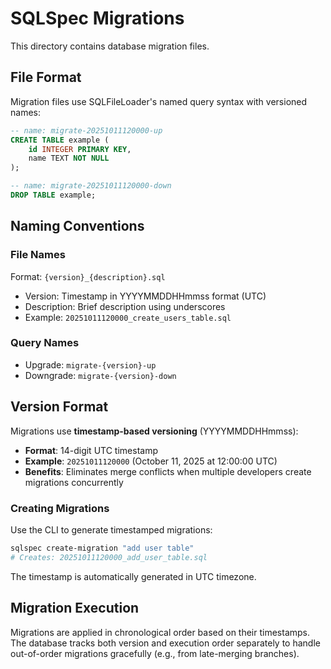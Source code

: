 # SQLSpec Migrations

This directory contains database migration files.

## File Format

Migration files use SQLFileLoader's named query syntax with versioned names:

```sql
-- name: migrate-20251011120000-up
CREATE TABLE example (
    id INTEGER PRIMARY KEY,
    name TEXT NOT NULL
);

-- name: migrate-20251011120000-down
DROP TABLE example;
```

## Naming Conventions

### File Names

Format: `{version}_{description}.sql`

- Version: Timestamp in YYYYMMDDHHmmss format (UTC)
- Description: Brief description using underscores
- Example: `20251011120000_create_users_table.sql`

### Query Names

- Upgrade: `migrate-{version}-up`
- Downgrade: `migrate-{version}-down`

## Version Format

Migrations use **timestamp-based versioning** (YYYYMMDDHHmmss):

- **Format**: 14-digit UTC timestamp
- **Example**: `20251011120000` (October 11, 2025 at 12:00:00 UTC)
- **Benefits**: Eliminates merge conflicts when multiple developers create migrations concurrently

### Creating Migrations

Use the CLI to generate timestamped migrations:

```bash
sqlspec create-migration "add user table"
# Creates: 20251011120000_add_user_table.sql
```

The timestamp is automatically generated in UTC timezone.

## Migration Execution

Migrations are applied in chronological order based on their timestamps.
The database tracks both version and execution order separately to handle
out-of-order migrations gracefully (e.g., from late-merging branches).
